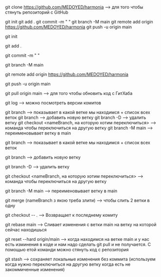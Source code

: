 git clone https://github.com/MEDOYED/harmonia --> для того чтобы стянуть репозиторий с GitHub

git init git add . git commit -m " " git branch -M main git remote add origin https://github.com/MEDOYED/harmonia git push -u origin main

git init

git add .

git commit -m " "

git branch -M main

git remote add origin https://github.com/MEDOYED/harmonia

git push -u origin main

git pull origin main --> для того чтобы обновить код с ГитХаба

git log --> можно посмотреть версии комитов

git branch --> показывает в какой ветке мы находимся + список всех веток git branch --> добавить новую ветку git branch -D --> удалить ветку git checkout <nameBranch, на которую хотим переключиться> --> команда чтобы переключиться на другую ветку git branch -M main --> переименовывает ветку в main

git branch --> показывает в какой ветке мы находимся + список всех веток

git branch --> добавить новую ветку

git branch -D --> удалить ветку

git checkout <nameBranch, на которую хотим переключиться> --> команда чтобы переключиться на другую ветку

git branch -M main --> переименовывает ветку в main

git merge (nameBranch з якою треба злити) --> чтобы слить 2 ветки в одну

git checkout -- . --> Возвращает к последнему комиту

git rebase main --> Сливает изменения с ветки main на ветку на которой сейчас находишься

git reset --hard origin/main --> когда находимся на ветке main и у нас есть изминения в коде и нам надо сделать git pull и не получается. С помощью етой команди можно стянуть код с репозитория

git stash --> сохраняет локальные изменения без коммита
(используем когда нужно переключиться на другую ветку когда есть не закоммиченные изменения)
